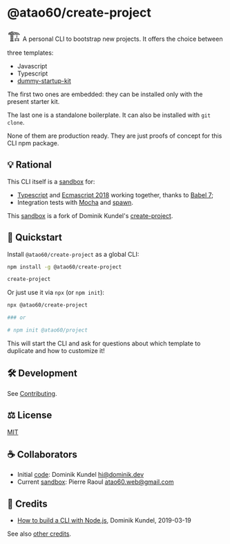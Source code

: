 # @atao60/create-project

<span style="font-size:2em;">🏗</span> A personal CLI to bootstrap new projects. It offers the choice between three templates:
- Javascript
- Typescript
- [dummy-startup-kit](https://github.com/atao-web/dummy-startup-kit)

The first two ones are embedded: they can be installed only with the present starter kit.

The last one is a standalone boilerplate. It can also be installed with `git clone`.

None of them are production ready. They are just proofs of concept for this CLI npm package. 

## 💡 Rational

This CLI itself is a [sandbox](tree/ts-babel7) for: 
- [Typescript](https://www.typescriptlang.org/) and [Ecmascript 2018](http://ecma-international.org/ecma-262/9.0/) working together, thanks to [Babel 7](https://babeljs.io/docs/en/);
- Integration tests with [Mocha](https://mochajs.org/) and [spawn](https://www.npmjs.com/package/cross-spawn).

This [sandbox](tree/ts-babel7) is a fork of Dominik Kundel's [create-project](https://github.com/dkundel/create-project).

## 🏁 Quickstart

Install `@atao60/create-project` as a global CLI:

```bash
npm install -g @atao60/create-project

create-project
```

Or just use it via `npx` (or `npm init`):

```bash
npx @atao60/create-project

### or 

# npm init @atao60/project
```

This will start the CLI and ask for questions about which template to duplicate and how to customize it!

## 🛠️ Development

See [Contributing](./CONTRIBUTING.md).

## ⚖️ License

[MIT](./LICENSE)

## ☕ Collaborators

- Initial [code](https://github.com/dkundel/create-project): Dominik Kundel <hi@dominik.dev> 
- Current [sandbox](tree/ts-babel7): Pierre Raoul <atao60.web@gmail.com>

## 📜 Credits

* [How to build a CLI with Node.js](https://www.twilio.com/blog/how-to-build-a-cli-with-node-js), Dominik Kundel, 2019-03-19

See also [other credits](./CREDITS.md).
